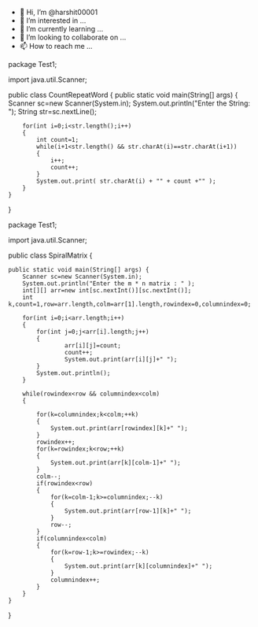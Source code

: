 - 👋 Hi, I’m @harshit00001
- 👀 I’m interested in ...
- 🌱 I’m currently learning ...
- 💞️ I’m looking to collaborate on ...
- 📫 How to reach me ...

<!---
harshit00001/harshit00001 is a ✨ special ✨ repository because its `README.md` (this file) appears on your GitHub profile.
You can click the Preview link to take a look at your changes.
--->
package Test1;

import java.util.Scanner;

public class CountRepeatWord 
{
	public static void main(String[] args) 
	{
		Scanner sc=new Scanner(System.in);
		System.out.println("Enter the String: ");
		String str=sc.nextLine();
		
		for(int i=0;i<str.length();i++)
		{
			int count=1;
			while(i+1<str.length() && str.charAt(i)==str.charAt(i+1))
			{
				i++;
				count++;
			}
			System.out.print( str.charAt(i) + "" + count +"" );
		}
	}
}

package Test1;

import java.util.Scanner;

public class SpiralMatrix {

	public static void main(String[] args) {
		Scanner sc=new Scanner(System.in);
		System.out.println("Enter the m * n matrix : " );
		int[][] arr=new int[sc.nextInt()][sc.nextInt()];
		int k,count=1,row=arr.length,colm=arr[1].length,rowindex=0,columnindex=0;
		
		for(int i=0;i<arr.length;i++)
		{
			for(int j=0;j<arr[i].length;j++)
			{
					arr[i][j]=count;
					count++;
					System.out.print(arr[i][j]+" ");
			}
			System.out.println();
		}
		
		while(rowindex<row && columnindex<colm)
		{
			
			for(k=columnindex;k<colm;++k)
			{
				System.out.print(arr[rowindex][k]+" ");
			}
			rowindex++;
			for(k=rowindex;k<row;++k)
			{
				System.out.print(arr[k][colm-1]+" ");
			}
			colm--;
			if(rowindex<row)
			{
				for(k=colm-1;k>=columnindex;--k)
				{
					System.out.print(arr[row-1][k]+" ");
				}
				row--;
			}
			if(columnindex<colm)
			{
				for(k=row-1;k>=rowindex;--k)
				{
					System.out.print(arr[k][columnindex]+" ");
				}
				columnindex++;
			}
		}	
	}
}
